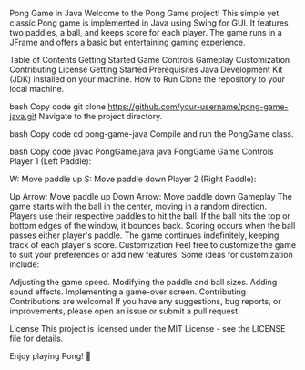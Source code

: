 Pong Game in Java
Welcome to the Pong Game project! This simple yet classic Pong game is implemented in Java using Swing for GUI. It features two paddles, a ball, and keeps score for each player. The game runs in a JFrame and offers a basic but entertaining gaming experience.

Table of Contents
Getting Started
Game Controls
Gameplay
Customization
Contributing
License
Getting Started
Prerequisites
Java Development Kit (JDK) installed on your machine.
How to Run
Clone the repository to your local machine.

bash
Copy code
git clone https://github.com/your-username/pong-game-java.git
Navigate to the project directory.

bash
Copy code
cd pong-game-java
Compile and run the PongGame class.

bash
Copy code
javac PongGame.java
java PongGame
Game Controls
Player 1 (Left Paddle):

W: Move paddle up
S: Move paddle down
Player 2 (Right Paddle):

Up Arrow: Move paddle up
Down Arrow: Move paddle down
Gameplay
The game starts with the ball in the center, moving in a random direction.
Players use their respective paddles to hit the ball.
If the ball hits the top or bottom edges of the window, it bounces back.
Scoring occurs when the ball passes either player's paddle.
The game continues indefinitely, keeping track of each player's score.
Customization
Feel free to customize the game to suit your preferences or add new features. Some ideas for customization include:

Adjusting the game speed.
Modifying the paddle and ball sizes.
Adding sound effects.
Implementing a game-over screen.
Contributing
Contributions are welcome! If you have any suggestions, bug reports, or improvements, please open an issue or submit a pull request.

License
This project is licensed under the MIT License - see the LICENSE file for details.

Enjoy playing Pong! 🏓
